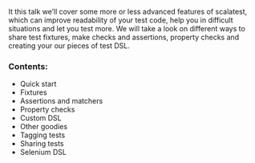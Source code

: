 It this talk we’ll cover some more or less advanced features of scalatest, 
 which can improve readability of your test code, help you in difficult 
 situations and let you test more. We will take a look on different ways 
 to share test fixtures, make checks and assertions, property checks and 
 creating your our pieces of test DSL.
 
 ### Contents:
 - Quick start
 - Fixtures
 - Assertions and matchers
 - Property checks
 - Custom DSL
 - Other goodies
 - Tagging tests
 - Sharing tests
 - Selenium DSL
